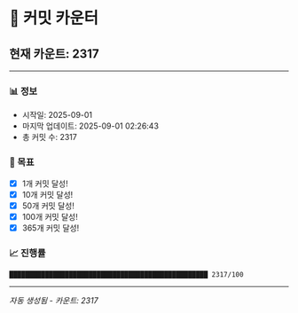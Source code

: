 # 🔢 커밋 카운터

## 현재 카운트: 2317

---

### 📊 정보
- 시작일: 2025-09-01
- 마지막 업데이트: 2025-09-01 02:26:43
- 총 커밋 수: 2317

### 🎯 목표
- [x] 1개 커밋 달성!
- [x] 10개 커밋 달성!
- [x] 50개 커밋 달성!
- [x] 100개 커밋 달성!
- [x] 365개 커밋 달성!

### 📈 진행률
```
██████████████████████████████████████████████████ 2317/100
```

---
*자동 생성됨 - 카운트: 2317*

